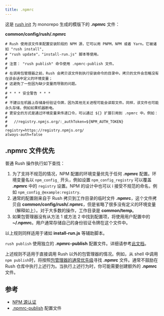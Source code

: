 ```yaml
---
title: .npmrc
---
```


这是 [rush init](../commands/rush_init.md) 为 monorepo 生成的模版下的 **.npmrc** 文件：

**common/config/rush/.npmrc**

```shell
# Rush 使用该文件来配置安装阶段的 NPM 源，它可以用 PNPM，NPM 或者 Yarn。它被诸如 "rush install",
# "rush update"，"install-run.js" 脚本等使用。
#
# 注意： "rush publish" 命令使用 .npmrc-publish 文件。
#
# 在调用包管理器之前，Rush 会拷贝该文件到执行安装命令的目录中。拷贝的文件会忽略没有在该会话中定义的环境变量；
# 这避免了一些因为缺少变量而导致的问题。
#
# * * * 安全警告 * * *
#
# 不建议在机器上存储身份验证令牌，因为其他无关进程可能会读取文件。同样，该文件也可能永久存储，例如如果机器断电。
# 更安全的方式是通过环境变量来传递口令，可以通过 ${} 扩展引用到 .npmrc 中。例如：
#
#   //registry.npmjs.org/:_authToken=${NPM_AUTH_TOKEN}
#
registry=https://registry.npmjs.org/
always-auth=false
```

## .npmrc 文件优先

普通 Rush 操作执行如下查找：

1. 为了支持不规范的情况，NPM 配置的环境变量优先于任何 **.npmrc** 配置。环境变量名以 `npm_config_` 开头，例如设置 `npm_config_registry` 可以覆盖 **.npmrc** 中的 `registry` 设置。NPM 的设计中也可以 i 接受不规范的命名，例如 `npm_config_@example:registry`.
2. 通常的配置刚来自于 Rush 拷贝到工作目录的临时文件 **.npmrc**，这个文件拷贝自 **common/config/rush/.npmrc**，但是省略了很多没有定义的环境变量（解释如上）。对于大多数的操作，工作目录是 **common/temp**。
3. 如果包管理器没有从方法 1 或方法 2 中找到配置项，将使用用户配置中的 **~/.npmrc**。用户通常存储自己的身份验证令牌在这个文件中。

以上规则同样适用于诸如 **install-run.js** 等辅助脚本。

`rush publish` 使用独立的 **.npmrc-publish** 配置文件。详细请参考[此文档](../configs/npmrc-publish.md)。

上述规则不适用于直接调用 Rush 以外的包管理器的情况。例如，从 shell 中调用 `npm publish`时，将按照[包管理器的通常优先级](https://docs.npmjs.com/cli/v7/using-npm/config#npmrc-files)寻找 **.npmrc** 文件。通常不鼓励在 Rush 仓库中执行上述行为。当执行上述行为时，你可能需要创建额外的 **.npmrc** 文件。

## 参考

- [NPM 源认证](../maintainer/npm_registry_auth.md)
- [.npmrc-publish](../configs/npmrc-publish.md) 配置文件
